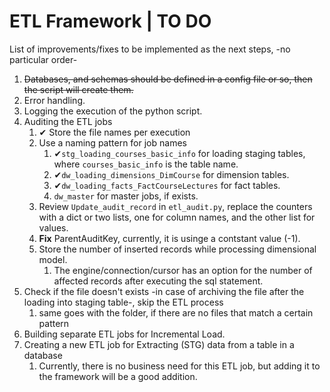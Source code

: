 # ETL Framework | TO DO

List of improvements/fixes to be implemented as the next steps, -no particular order-

1. ~~Databases, and schemas should be defined in a config file or so, then the script will create them.~~
2. Error handling.
3. Logging the execution of the python script.
4. Auditing the ETL jobs
   1. ✔ Store the file names per execution
   2. Use a naming pattern for job names
      1. ✔`stg_loading_courses_basic_info` for loading staging tables, where `courses_basic_info` is the table name.
      2. ✔`dw_loading_dimensions_DimCourse` for dimension tables.
      3. ✔`dw_loading_facts_FactCourseLectures` for fact tables.
      4. `dw_master` for master jobs, if exists.
   3. Review `Update_audit_record` in `etl_audit.py`, replace the counters with a dict or two lists, one for column names, and the other list for values.
   4. **Fix** ParentAuditKey, currently, it is usinge a contstant value (-1).
   6. Store the number of inserted records while processing dimensional model.
      1. The engine/connection/cursor has an option for the number of affected records after executing the sql statement.
5. Check if the file doesn't exists -in case of archiving the file after the loading into staging table-, skip the ETL process
   1. same goes with the folder, if there are no files that match a certain pattern
6. Building separate ETL jobs for Incremental Load.
7. Creating a new ETL job for Extracting (STG) data from a table in a database
   1. Currently, there is no business need for this ETL job, but adding it to the framework will be a good addition.